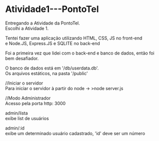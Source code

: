 # Atividade1---PontoTel

Entregando a Atividade da PontoTel.<br>
Escolhi a Atividade 1.

Tentei fazer uma aplicação utilizando HTML, CSS, JS no front-end<br>
e Node.JS, Express.JS e SQLITE no back-end

Foi a primeira vez que lidei com o back-end e banco de dados, então foi bem desafiador.

O banco de dados está em '/db/userdata.db'.<br>
Os arquivos estáticos, na pasta '/public'

//Iniciar o servidor<br>
Para iniciar o servidor à partir do node -> >node server.js

//Modo Administrador<br>
Acesso pela porta http: 3000

admin/lista<br>
exibe list de usuários

admin/:id  <br>
exibe um determinado usuário cadastrado, 'id' deve ser um número

